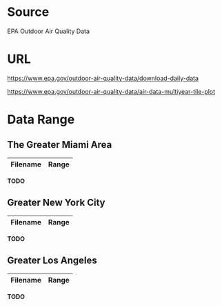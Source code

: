 # Source
EPA Outdoor Air Quality Data

# URL
https://www.epa.gov/outdoor-air-quality-data/download-daily-data

https://www.epa.gov/outdoor-air-quality-data/air-data-multiyear-tile-plot

# Data Range
## The Greater Miami Area
| Filename | Range |
| ----------- | ----------- |
**TODO**

## Greater New York City
| Filename | Range |
| ----------- | ----------- |
**TODO**

## Greater Los Angeles
| Filename | Range |
| ----------- | ----------- |
**TODO**
